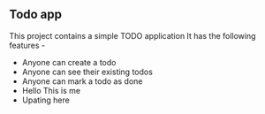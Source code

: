 ## Todo app

This project contains a simple TODO application
It has the following features - 

- Anyone can create a todo
- Anyone can see their existing todos
- Anyone can mark a todo as done
- Hello This is me
- Upating here
